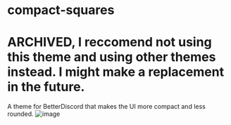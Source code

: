 # compact-squares
# ARCHIVED, I reccomend not using this theme and using other themes instead. I might make a replacement in the future.
A theme for BetterDiscord that makes the UI more compact and less rounded.
![image](https://user-images.githubusercontent.com/32335943/127754834-e5e6a5e7-a03c-421c-816e-d6aa551f1688.png)


